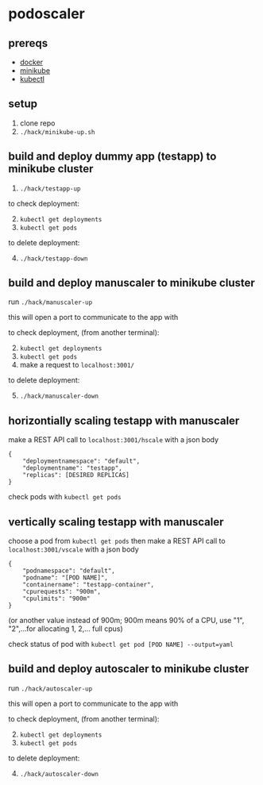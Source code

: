 # podoscaler

## prereqs
- [docker](https://www.docker.com/)
- [minikube](https://minikube.sigs.k8s.io/docs/start/?arch=%2Fwindows%2Fx86-64%2Fstable%2F.exe+download)
- [kubectl](https://kubernetes.io/docs/tasks/tools/)

## setup
1. clone repo
2. `./hack/minikube-up.sh`

## build and deploy dummy app (testapp) to minikube cluster
1. `./hack/testapp-up`

to check deployment:

2. `kubectl get deployments`
3. `kubectl get pods`

to delete deployment:

4. `./hack/testapp-down`

## build and deploy manuscaler to minikube cluster
run `./hack/manuscaler-up`

this will open a port to communicate to the app with

to check deployment, (from another terminal):

2. `kubectl get deployments`
3. `kubectl get pods`
4. make a request to `localhost:3001/`

to delete deployment:

5. `./hack/manuscaler-down`

## horizontially scaling testapp with manuscaler
make a REST API call to
`localhost:3001/hscale`
with a json body
```
{
    "deploymentnamespace": "default",
    "deploymentname": "testapp",
    "replicas": [DESIRED REPLICAS]
}
```

check pods with `kubectl get pods`

## vertically scaling testapp with manuscaler
choose a pod from `kubectl get pods`
then make a REST API call to
`localhost:3001/vscale`
with a json body
```
{
    "podnamespace": "default",
    "podname": "[POD NAME]",
    "containername": "testapp-container",
    "cpurequests": "900m",
    "cpulimits": "900m"
}
```
(or another value instead of 900m; 900m means 90% of a CPU, use "1", "2",...for allocating 1, 2,... full cpus)

check status of pod with `kubectl get pod [POD NAME] --output=yaml`


## build and deploy autoscaler to minikube cluster

run `./hack/autoscaler-up`

this will open a port to communicate to the app with

to check deployment, (from another terminal):

2. `kubectl get deployments`
3. `kubectl get pods`

to delete deployment:

4. `./hack/autoscaler-down`